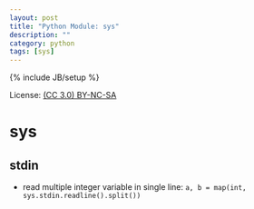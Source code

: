 ```yaml
---
layout: post
title: "Python Module: sys"
description: ""
category: python
tags: [sys]
---
```

{% include JB/setup %}

License: [(CC 3.0) BY-NC-SA](http://creativecommons.org/licenses/by-nc-sa/3.0/)

# sys
## stdin
* read multiple integer variable in single line: `a, b = map(int, sys.stdin.readline().split())`

